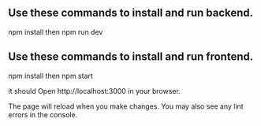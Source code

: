 ## Use these commands to install and run backend.
npm install then npm run dev


## Use these commands to install and run frontend.
npm install then npm start

it should Open http://localhost:3000 in your browser.

The page will reload when you make changes.
You may also see any lint errors in the console.

